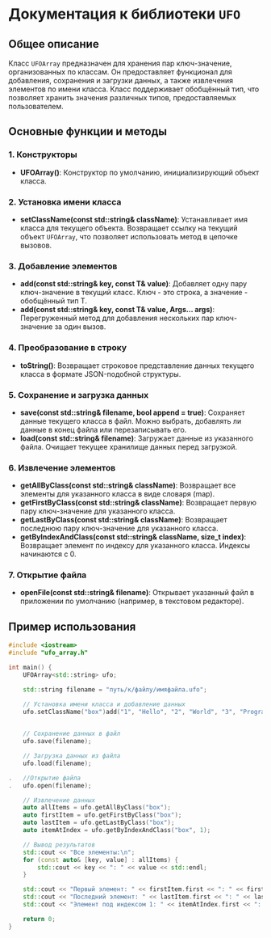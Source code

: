 # Документация к библиотеки `UFO`

## Общее описание

Класс `UFOArray` предназначен для хранения пар ключ-значение, организованных по классам. Он предоставляет функционал для добавления, сохранения и загрузки данных, а также извлечения элементов по имени класса. Класс поддерживает обобщённый тип, что позволяет хранить значения различных типов, предоставляемых пользователем.

## Основные функции и методы

### 1. Конструкторы
- **UFOArray()**: Конструктор по умолчанию, инициализирующий объект класса.

### 2. Установка имени класса
- **setClassName(const std::string& className)**: Устанавливает имя класса для текущего объекта. Возвращает ссылку на текущий объект `UFOArray`, что позволяет использовать метод в цепочке вызовов.

### 3. Добавление элементов
- **add(const std::string& key, const T& value)**: Добавляет одну пару ключ-значение в текущий класс. Ключ - это строка, а значение - обобщённый тип T.
- **add(const std::string& key, const T& value, Args... args)**: Перегруженный метод для добавления нескольких пар ключ-значение за один вызов.

### 4. Преобразование в строку
- **toString()**: Возвращает строковое представление данных текущего класса в формате JSON-подобной структуры.

### 5. Сохранение и загрузка данных
- **save(const std::string& filename, bool append = true)**: Сохраняет данные текущего класса в файл. Можно выбрать, добавлять ли данные в конец файла или перезаписывать его.
- **load(const std::string& filename)**: Загружает данные из указанного файла. Очищает текущее хранилище данных перед загрузкой.

### 6. Извлечение элементов
- **getAllByClass(const std::string& className)**: Возвращает все элементы для указанного класса в виде словаря (map).
- **getFirstByClass(const std::string& className)**: Возвращает первую пару ключ-значение для указанного класса.
- **getLastByClass(const std::string& className)**: Возвращает последнюю пару ключ-значение для указанного класса.
- **getByIndexAndClass(const std::string& className, size_t index)**: Возвращает элемент по индексу для указанного класса. Индексы начинаются с 0.

### 7. Открытие файла
- **openFile(const std::string& filename)**: Открывает указанный файл в приложении по умолчанию (например, в текстовом редакторе).

## Пример использования

```cpp
#include <iostream>
#include "ufo_array.h"

int main() {
    UFOArray<std::string> ufo;

    std::string filename = "путь/к/файлу/имяфайла.ufo";

    // Установка имени класса и добавление данных
    ufo.setClassName("box")add("1", "Hello", "2", "World", "3", "Programm") // Ключ - Значение должны быть в равном количестве
       

    // Сохранение данных в файл
    ufo.save(filename);

    // Загрузка данных из файла
    ufo.load(filename);

.   //Открытие файла
.   ufo.open(filename);

    // Извлечение данных
    auto allItems = ufo.getAllByClass("box");
    auto firstItem = ufo.getFirstByClass("box");
    auto lastItem = ufo.getLastByClass("box");
    auto itemAtIndex = ufo.getByIndexAndClass("box", 1);

    // Вывод результатов
    std::cout << "Все элементы:\n";
    for (const auto& [key, value] : allItems) {
        std::cout << key << ": " << value << std::endl;
    }

    std::cout << "Первый элемент: " << firstItem.first << ": " << firstItem.second << std::endl;
    std::cout << "Последний элемент: " << lastItem.first << ": " << lastItem.second << std::endl;
    std::cout << "Элемент под индексом 1: " << itemAtIndex.first << ": " << itemAtIndex.second << std::endl;

    return 0;
}
```
